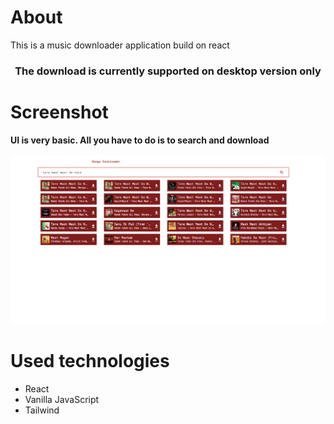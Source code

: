 # About

This is a music downloader application build on react

<h3 align="center">The download is currently supported on desktop version only</h3>


# Screenshot

**UI is very basic. All you have to do is to search and download**

![Youtube in React Watch-1](images/ss1.png)

# Used technologies

- React 
- Vanilla JavaScript
- Tailwind
